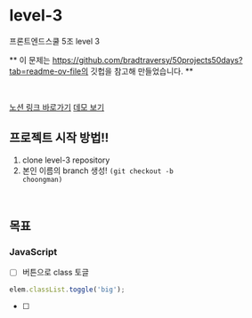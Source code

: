 # level-3

프론트엔드스쿨 5조 level 3

** 이 문제는 https://github.com/bradtraversy/50projects50days?tab=readme-ov-file의 깃헙을 참고해 만들었습니다. **

<br>

[노션 링크 바로가기](https://www.notion.so/Level-3-a66d059b378c468c9d12be7491b250ac)
[데모 보기](https://50projects50days.com/projects/3d-background-boxes/)

## 프로젝트 시작 방법!!
1. clone level-3 repository
2. 본인 이름의 branch 생성! <code>(git checkout -b choongman)</code> 

<br>

## 목표

### JavaScript

- [ ] 버튼으로 class 토글

```js
elem.classList.toggle('big');
```

- [ ]
